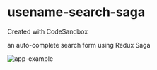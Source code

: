 # usename-search-saga
Created with CodeSandbox

an auto-complete search form using Redux Saga

![app-example](/Users/cazbrunnen/Desktop/search-saga.png)
